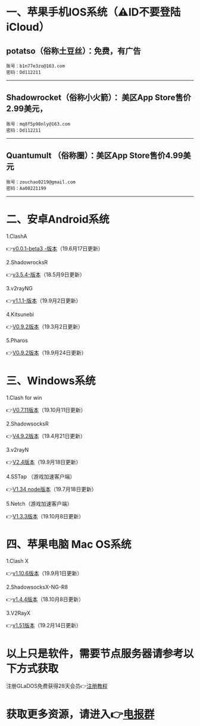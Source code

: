 
# 一、苹果手机IOS系统（⚠️ID不要登陆iCloud）

potatso（俗称土豆丝）：免费，有广告
---------------------------------------------
    账号：b1n77e3zo@163.com 
    密码：Dd112211
---------------------------------------------
Shadowrocket（俗称小火箭）： 美区App Store售价2.99美元， 
---------------------------------------------
    账号：mq8f5p98nly@163.com
    密码：Dd112211
---------------------------------------------
Quantumult （俗称圈）：美区App Store售价4.99美元
---------------------------------------------
    账号：zouchao0219@gmail.com
    密码：Aa00221199
---------------------------------------------

# 二、安卓Android系统


1.ClashA

👉[v0.0.1-beta3 -版本](https://github.com/ccg2018/ClashA/releases/tag/0.0.1-beta3)（19.6月17日更新）


2.ShadowrocksR 

👉[v3.5.4-版本](https://github.com/shadowsocksrr/shadowsocksr-android/releases/download/3.5.4/shadowsocksr-android-3.5.4.apk)（18.5月9日更新）

3.v2rayNG 

👉[v1.1.1-版本](https://github.com/2dust/v2rayNG/releases/tag/1.1.1)（19.9月2日更新）


4.Kitsunebi

👉[V0.9.2版本](https://github.com/eycorsican/kitsunebi-android/releases/download/v0.9.2/Kitsunebi-v0.9.2.apk)（19.3月2日更新）


5.Pharos

👉[V0.9.2版本](https://github.com/PharosVip/Pharos-Android-Test/releases/download/v1.1.6/pharos.apk)（19.9月24日更新）



 # 三、Windows系统

1.Clash for win

👉[V0.7.11版本](https://github.com/Fndroid/clash_for_windows_pkg/releases)（19.10月11日更新）

2.ShadowsocksR

👉[V4.9.2版本](https://github.com/shadowsocksrr/shadowsocksr-csharp/releases/download/4.9.2/ShadowsocksR-win-4.9.2.zip)（19.4月21日更新）

3.v2rayN 

👉[V2.4版本](https://github.com/2dust/v2rayN/releases/download/2.40/v2rayN-Core.zip)（19.9月18日更新）


4.SSTap （游戏加速客户端）


👉[V1.34 node版本](https://github.com/Srar/node-tap/releases)（19.7月18日更新）


5.Netch（游戏加速客户端）


👉[V1.3.3版本](https://github.com/netchx/Netch/releases)（19.10月8日更新）



# 四、苹果电脑 Mac OS系统

1.Clash X

👉[v1.10.6版本](https://github.com/yichengchen/clashX/releases/download/1.10.6/ClashX.dmg)（19.9月1日更新）

2.ShadowsocksX-NG-R8

👉[v1.4.4版本](https://github.com/qinyuhang/ShadowsocksX-NG-R/releases/download/1.4.4-r8/ShadowsocksX-NG-R8.dmg)（18.10月8日更新）

3.V2RayX

👉[v1.51版本](https://github.com/Cenmrev/V2RayX/releases/download/v1.5.1/V2RayX.app.zip)（19.2月14日更新）


# 以上只是软件，需要节点服务器请参考以下方式获取


注册GLaDOS免费获得28天会员👉[注册教程](http://上网.ml/?page_id=123)


# 获取更多资源，请进入👉[电报群](https://t.me/Fly1024)
